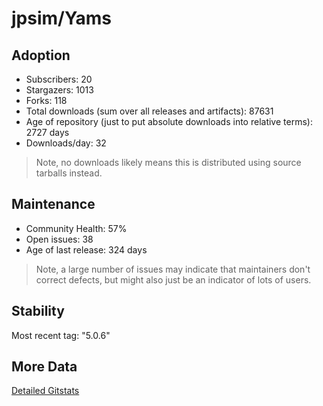 # jpsim/Yams

## Adoption

- Subscribers: 20
- Stargazers: 1013
- Forks: 118
- Total downloads (sum over all releases and artifacts): 87631
- Age of repository (just to put absolute downloads into relative terms): 2727 days
- Downloads/day: 32

> Note, no downloads likely means this is distributed using source tarballs instead.

## Maintenance

- Community Health: 57%
- Open issues: 38
- Age of last release: 324 days

> Note, a large number of issues may indicate that maintainers don't correct defects, but might also
> just be an indicator of lots of users.

## Stability

Most recent tag: "5.0.6"

## More Data

[Detailed Gitstats](/bazel-catalog/gitstats/jpsim/Yams)

